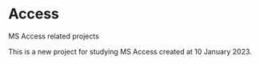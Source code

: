 # Access
MS Access related projects

This is a new project for studying MS Access created at 10 January 2023.
